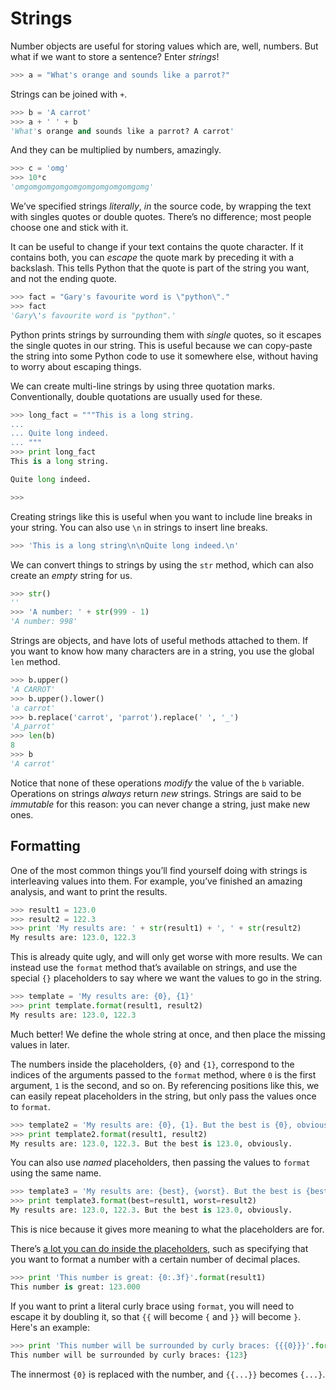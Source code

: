 # Strings

Number objects are useful for storing values which are, well, numbers. But what 
if we want to store a sentence? Enter _strings_!

```python
>>> a = "What's orange and sounds like a parrot?"
```

Strings can be joined with `+`.

```python
>>> b = 'A carrot'
>>> a + ' ' + b
'What's orange and sounds like a parrot? A carrot'
```

And they can be multiplied by numbers, amazingly.

```python
>>> c = 'omg'
>>> 10*c
'omgomgomgomgomgomgomgomgomgomg'
```

We’ve specified strings _literally_, _in_ the source code, by wrapping the text 
with singles quotes or double quotes. There’s no difference; most people choose 
one and stick with it.

It can be useful to change if your text contains the quote character. If it 
contains both, you can _escape_ the quote mark by preceding it with a 
backslash. This tells Python that the quote is part of the string you want, and 
not the ending quote.

```python
>>> fact = "Gary's favourite word is \"python\"."
>>> fact
'Gary\'s favourite word is "python".'
```

Python prints strings by surrounding them with _single_ quotes, so it escapes 
the single quotes in our string. This is useful because we can copy-paste the 
string into some Python code to use it somewhere else, without having to worry 
about escaping things.

We can create multi-line strings by using three quotation marks. 
Conventionally, double quotations are usually used for these.

```python
>>> long_fact = """This is a long string.
...
... Quite long indeed.
... """
>>> print long_fact
This is a long string.

Quite long indeed.

>>>
```

Creating strings like this is useful when you want to include line breaks in 
your string. You can also use `\n` in strings to insert line breaks.

```python
>>> 'This is a long string\n\nQuite long indeed.\n'
```

We can convert things to strings by using the `str` method, which can also 
create an _empty_ string for us.

```python
>>> str()
''
>>> 'A number: ' + str(999 - 1)
'A number: 998'
```

Strings are objects, and have lots of useful methods attached to them. If you 
want to know how many characters are in a string, you use the global `len` 
method.

```python
>>> b.upper()
'A CARROT'
>>> b.upper().lower()
'a carrot'
>>> b.replace('carrot', 'parrot').replace(' ', '_')
'A_parrot'
>>> len(b)
8
>>> b
'A carrot'
```

Notice that none of these operations _modify_ the value of the `b` variable. 
Operations on strings _always_ return _new_ strings. Strings are said to be 
_immutable_ for this reason: you can never change a string, just make new ones.

## Formatting

One of the most common things you’ll find yourself doing with strings is 
interleaving values into them. For example, you’ve finished an amazing 
analysis, and want to print the results.

```python
>>> result1 = 123.0
>>> result2 = 122.3
>>> print 'My results are: ' + str(result1) + ', ' + str(result2)
My results are: 123.0, 122.3
```

This is already quite ugly, and will only get worse with more results. We can 
instead use the `format` method that’s available on strings, and use the 
special `{}` placeholders to say where we want the values to go in the string.

```python
>>> template = 'My results are: {0}, {1}'
>>> print template.format(result1, result2)
My results are: 123.0, 122.3
```

Much better! We define the whole string at once, and then place the missing 
values in later.

The numbers inside the placeholders, `{0}` and `{1}`, correspond to the indices 
of the arguments passed to the `format` method, where `0` is the first 
argument, `1` is the second, and so on. By referencing positions like this, we 
can easily repeat placeholders in the string, but only pass the values once to 
`format`.

```python
>>> template2 = 'My results are: {0}, {1}. But the best is {0}, obviously.'
>>> print template2.format(result1, result2)
My results are: 123.0, 122.3. But the best is 123.0, obviously.
```

You can also use _named_ placeholders, then passing the values to `format` 
using the same name.

```python
>>> template3 = 'My results are: {best}, {worst}. But the best is {best}, obviously.'
>>> print template3.format(best=result1, worst=result2)
My results are: 123.0, 122.3. But the best is 123.0, obviously.
```

This is nice because it gives more meaning to what the placeholders are for.

There’s [a lot you can do inside the placeholders][strformat], such as specifying that you want to format a number with a certain number of decimal places.

```python
>>> print 'This number is great: {0:.3f}'.format(result1)
This number is great: 123.000
```

If you want to print a literal curly brace using `format`, you will need to
escape it by doubling it, so that `{{` will become `{` and `}}` will become `}`.
Here's an example:

```python
>>> print 'This number will be surrounded by curly braces: {{{0}}}'.format(123)
This number will be surrounded by curly braces: {123}
```

The innermost `{0}` is replaced with the number, and `{{...}}` becomes `{...}`.

[strformat]: https://pyformat.info/
